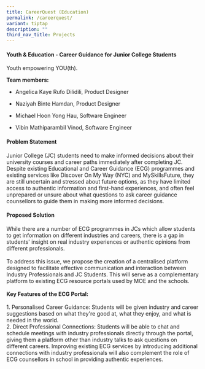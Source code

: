 ```yaml
---
title: CareerQuest (Education)
permalink: /careerquest/
variant: tiptap
description: ""
third_nav_title: Projects
---
```

<h4>Youth &amp; Education - Career Guidance for Junior College Students</h4>
<p></p>
<p>Youth empowering YOU(th).</p>
<p><strong>Team members:</strong>
</p>
<ul data-tight="true" class="tight">
<li>
<p>Angelica Kaye Rufo Dilidili, Product Designer</p>
</li>
<li>
<p>Naziyah Binte Hamdan, Product Designer</p>
</li>
<li>
<p>Michael Hoon Yong Hau, Software Engineer</p>
</li>
<li>
<p>Vibin Mathiparambil Vinod, Software Engineer</p>
</li>
</ul>
<p></p>
<h4>Problem Statement</h4>
<p>Junior College (JC) students need to make informed decisions about their
university courses and career paths immediately after completing JC. Despite
existing Educational and Career Guidance (ECG) programmes and existing
services like Discover On My Way (NYC) and MySkillsFuture, they are still
uncertain and stressed about future options, as they have limited access
to authentic information and first-hand experiences, and often feel unprepared
or unsure about what questions to ask career guidance counsellors to guide
them in making more informed decisions.</p>
<h4>Proposed Solution</h4>
<p>While there are a number of ECG programmes in JCs which allow students
to get information on different industries and careers, there is a gap
in students' insight on real industry experiences or authentic opinions
from different professionals.<strong><br><br></strong>To address this issue,
we propose the creation of a centralised platform designed to facilitate
effective communication and interaction between Industry Professionals
and JC Students. This will serve as a complementary platform to existing
ECG resource portals used by MOE and the schools.
<br>
<br><strong>Key Features of the ECG Portal:<br><br></strong>1. Personalised
Career Guidance: Students will be given industry and career suggestions
based on what they're good at, what they enjoy, and what is needed in the
world.
<br>2. Direct Professional Connections: Students will be able to chat and
schedule meetings with industry professionals directly through the portal,
giving them a platform other than industry talks to ask questions on different
careers. Improving existing ECG services by introducing additional connections
with industry professionals will also complement the role of ECG counsellors
in school in providing authentic experiences.</p>
<p></p>
